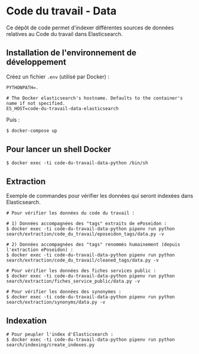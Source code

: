 # Code du travail - Data

Ce dépôt de code permet d'indexer différentes sources de données relatives au Code du travail dans Elasticsearch.

## Installation de l'environnement de développement

Créez un fichier `.env` (utilisé par Docker) :

```shell
PYTHONPATH=.

# The Docker elasticsearch's hostname. Defaults to the container's name if not specified.
ES_HOST=code-du-travail-data-elasticsearch
```

Puis :

```bash
$ docker-compose up
```

## Pour lancer un shell Docker

```shell
$ docker exec -ti code-du-travail-data-python /bin/sh
```

## Extraction

Exemple de commandes pour vérifier les données qui seront indexées dans Elasticsearch.

```shell
# Pour vérifier les données du code du travail :

# 1) Données accompagnées des "tags" extraits de ePoseidon :
$ docker exec -ti code-du-travail-data-python pipenv run python search/extraction/code_du_travail/eposeidon_tags/data.py -v

# 2) Données accompagnées des "tags" renommés humainement (depuis l'extraction ePoseidon) :
$ docker exec -ti code-du-travail-data-python pipenv run python search/extraction/code_du_travail/cleaned_tags/data.py -v

# Pour vérifier les données des fiches services public :
$ docker exec -ti code-du-travail-data-python pipenv run python search/extraction/fiches_service_public/data.py -v

# Pour vérifier les données des synonymes :
$ docker exec -ti code-du-travail-data-python pipenv run python search/extraction/synonyms/data.py -v
```

## Indexation

```shell
# Pour peupler l'index d'Elasticsearch :
$ docker exec -ti code-du-travail-data-python pipenv run python search/indexing/create_indexes.py
```
